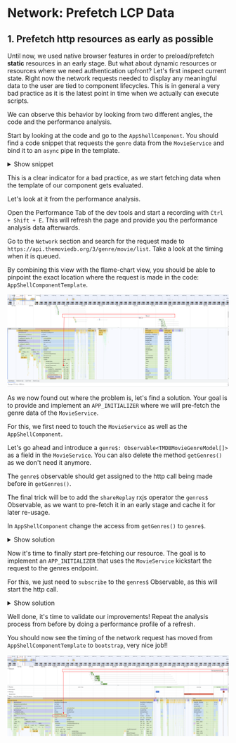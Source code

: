 # Network: Prefetch LCP Data

## 1. Prefetch http resources as early as possible

Until now, we used native browser features in order to preload/prefetch **static** resources in an early stage.
But what about dynamic resources or resources where we need authentication upfront?
Let's first inspect current state.
Right now the network requests needed to display any meaningful data to the user are tied to component lifecycles. 
This is in general a very bad practice as it is the latest point in time when we actually can execute scripts.

We can observe this behavior by looking from two different angles, the code and the performance analysis.

Start by looking at the code and go to the `AppShellComponent`. You should find a code snippet that requests the `genre` data from the 
`MovieService` and bind it to an `async` pipe in the template.

<details>
  <summary>Show snippet</summary>

```ts
// app-shell.component.ts

readonly genres$ = this.movieService.getGenres();
```

```html
<!--app-shell.component.html-->

<a
  [attr.data-uf]="'menu-gen-'+genre.id"
  *ngFor="let genre of genres$ | async;"
  class="navigation--link"
  [routerLink]="['/list', 'genre', genre.id]"
  routerLinkActive="active"
>

```
</details>

This is a clear indicator for a bad practice, as we start fetching data when the template of
our component gets evaluated.

Let's look at it from the performance analysis.

Open the Performance Tab of the dev tools and start a recording with `Ctrl + Shift + E`.
This will refresh the page and provide you the performance analysis data afterwards.

Go to the `Network` section and search for the request made to
`https://api.themoviedb.org/3/genre/movie/list`. Take a look at the timing when it is queued.

By combining this view with the flame-chart view, you should be able to pinpoint the exact 
location where the request is made in the code: `AppShellComponentTemplate`.

![genre-request-template](images/network/genre-request-template.png)

As we now found out where the problem is, let's find a solution.
Your goal is to provide and implement an `APP_INITIALIZER` where we 
will pre-fetch the genre data of the `MovieService`.

For this, we first need to touch the `MovieService` as well as the `AppShellComponent`.

Let's go ahead and introduce a `genre$: Observable<TMDBMovieGenreModel[]>`
as a field in the `MovieService`.
You can also delete the method `getGenres()` as we don't need it anymore.

The `genre$` observable should get assigned to the http call being made before
in `getGenres()`.

The final trick will be to add the `shareReplay` rxjs operator the `genres$` Observable,
as we want to pre-fetch it in an early stage and cache it for later re-usage.

In `AppShellComponent` change the access from `getGenres()` to `genre$`.

<details>
  <summary>Show solution</summary>

```ts
// movie-service.ts

readonly genres$ = this.httpClient
  .get<{ genres: TMDBMovieGenreModel[] }>(
    `${environment.tmdbBaseUrl}/3/genre/movie/list`
  )
  .pipe(
    map(({ genres }) => genres),
    shareReplay({ bufferSize: 1, refCount: true })
  );
```

```ts
// app-shell.component.ts

readonly genres$ = this.movieService.genres$;

```

</details>

Now it's time to finally start pre-fetching our resource.
The goal is to implement an `APP_INITIALIZER` that uses the `MovieService`
kickstart the request to the genres endpoint.

For this, we just need to `subscribe` to the `genres$` Observable, as this will
start the http call.

<details>
  <summary>Show solution</summary>

```ts
// app.module.ts

@NgModule({
  /*other stuff*/
  providers: [
    /*other stuff*/,
    {
      provide: APP_INITIALIZER,
      useFactory: () => {
        const movieService = inject(MovieService);
        return () => {
          // start the http call
          movieService.genres$.subscribe();
        };
      },
      multi: true,
    },
  ]
})
export class AppModule {}
```

</details>


Well done, it's time to validate our improvements!
Repeat the analysis process from before by doing a performance profile of a refresh.

You should now see the timing of the network request has moved from `AppShellComponentTemplate` to
`bootstrap`, very nice job!!

![genre-request-initializer](images/network/genre-request-initializer.png)
